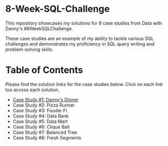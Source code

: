 # 8-Week-SQL-Challenge

This repository showcases my solutions for 8 case studies from Data with Danny's #8WeekSQLChallenge.

These case studies are an example of my ability to tackle various SQL challenges and demonstrates my proficiency in SQL query writing and problem-solving skills. 

# Table of Contents
Please find the solution links for the case studies below. Click on each link too access each solution. 
  * [Case Study #1: Danny's Dinner](#https://github.com/jgabrielg99/8-Week-SQL-Challenge/blob/main/Case%20Study%20%231%3A%20Danny's%20Diner.md)
  * Case Study #2: Pizza Runner
  * Case Study #3: Foodie-Fi
  * Case Study #4: Data Bank
  * Case Study #5: Data Mart
  * Case Study #6: Clique Bait
  * Case Study #7: Balanced Tree
  * Case Study #8: Fresh Segments

